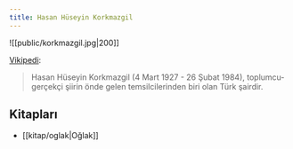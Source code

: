 ```yaml
---
title: Hasan Hüseyin Korkmazgil
---
```


![[public/korkmazgil.jpg|200]]

[Vikipedi](https://tr.wikipedia.org/wiki/Hasan_H%C3%BCseyin_Korkmazgil):
> Hasan Hüseyin Korkmazgil (4 Mart 1927 - 26 Şubat 1984), toplumcu-gerçekçi şiirin önde gelen temsilcilerinden biri olan Türk şairdir.

## Kitapları
- [[kitap/oglak|Oğlak]]